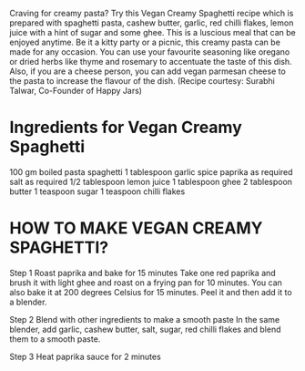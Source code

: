 Craving for creamy pasta? Try this Vegan Creamy Spaghetti recipe which is prepared with spaghetti pasta, cashew butter, garlic, red chilli flakes, lemon juice with a hint of sugar and some ghee. This is a luscious meal that can be enjoyed anytime. Be it a kitty party or a picnic, this creamy pasta can be made for any occasion. You can use your favourite seasoning like oregano or dried herbs like thyme and rosemary to accentuate the taste of this dish. Also, if you are a cheese person, you can add vegan parmesan cheese to the pasta to increase the flavour of the dish. (Recipe courtesy: Surabhi Talwar, Co-Founder of Happy Jars)

# Ingredients for Vegan Creamy Spaghetti

100 gm boiled pasta spaghetti
1 tablespoon garlic
spice paprika as required
salt as required
1/2 tablespoon lemon juice
1 tablespoon ghee
2 tablespoon butter
1 teaspoon sugar
1 teaspoon chilli flakes

# HOW TO MAKE VEGAN CREAMY SPAGHETTI? 
Step 1 Roast paprika and bake for 15 minutes
Take one red paprika and brush it with light ghee and roast on a frying pan for 10 minutes. You can also bake it at 200 degrees Celsius for 15 minutes. Peel it and then add it to a blender.

Step 2 Blend with other ingredients to make a smooth paste
In the same blender, add garlic, cashew butter, salt, sugar, red chilli flakes and blend them to a smooth paste.

Step 3 Heat paprika sauce for 2 minutes
